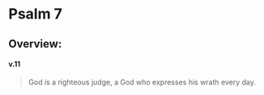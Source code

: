 # Psalm 7

## Overview:


#### v.11
>God is a righteous judge, a God who expresses his wrath every day.

